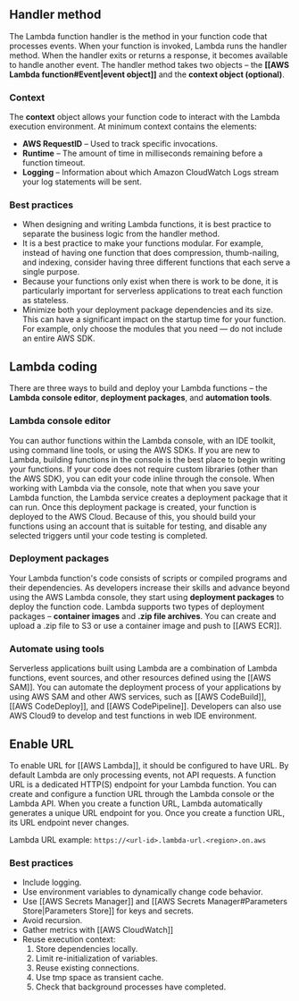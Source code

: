 ## Handler method

The Lambda function handler is the method in your function code that processes events. When your function is invoked, Lambda runs the handler method. When the handler exits or returns a response, it becomes available to handle another event. The handler method takes two objects – the **[[AWS Lambda function#Event|event object]]**  and the **context object (optional)**. 
### Context

The **context** object allows your function code to interact with the Lambda execution environment. At minimum context contains the elements:

- **AWS RequestID** – Used to track specific invocations.
- **Runtime** – The amount of time in milliseconds remaining before a function timeout.
- **Logging** – Information about which Amazon CloudWatch Logs stream your log statements will be sent.

### Best practices

- When designing and writing Lambda functions, it is best practice to separate the business logic from the handler method.
- It is a best practice to make your functions modular. For example, instead of having one function that does compression, thumb-nailing, and indexing, consider having three different functions that each serve a single purpose.
- Because your functions only exist when there is work to be done, it is particularly important for serverless applications to treat each function as stateless.
- Minimize both your deployment package dependencies and its size.  This can have a significant impact on the startup time for your function. For example, only choose the modules that you need — do not include an entire AWS SDK.

## Lambda coding

There are three ways to build and deploy your Lambda functions – the **Lambda console editor**, **deployment packages**, and **automation tools**.

### Lambda console editor

You can author functions within the Lambda console, with an IDE toolkit, using command line tools, or using the AWS SDKs. If you are new to Lambda, building functions in the console is the best place to begin writing your functions. If your code does not require custom libraries (other than the AWS SDK), you can edit your code inline through the console. When working with Lambda via the console, note that when you save your Lambda function, the Lambda service creates a deployment package that it can run. Once this deployment package is created, your function is deployed to the AWS Cloud. Because of this, you should build your functions using an account that is suitable for testing, and disable any selected triggers until your code testing is completed.

### Deployment packages

Your Lambda function's code consists of scripts or compiled programs and their dependencies. As developers increase their skills and advance beyond using the AWS Lambda console, they start using **deployment packages** to deploy the function code. Lambda supports two types of deployment packages – **container images** and **.zip file archives**. You can create and upload a .zip file to S3 or use a container image and push to [[AWS ECR]].

### Automate using tools

Serverless applications built using Lambda are a combination of Lambda functions, event sources, and other resources defined using the [[AWS SAM]]. You can automate the deployment process of your applications by using AWS SAM and other AWS services, such as [[AWS CodeBuild]], [[AWS CodeDeploy]], and [[AWS CodePipeline]]. Developers can also use AWS Cloud9 to develop and test functions in web IDE environment.

## Enable URL

To enable URL for [[AWS Lambda]], it should be configured to have URL. By default Lambda are only processing events, not API requests. A function URL is a dedicated HTTP(S) endpoint for your Lambda function. You can create and configure a function URL through the Lambda console or the Lambda API. When you create a function URL, Lambda automatically generates a unique URL endpoint for you. Once you create a function URL, its URL endpoint never changes.

Lambda URL example: `https://<url-id>.lambda-url.<region>.on.aws`
### Best practices

- Include logging.
- Use environment variables to dynamically change code behavior.
- Use [[AWS Secrets Manager]] and [[AWS Secrets Manager#Parameters Store|Parameters Store]] for keys and secrets.
- Avoid recursion.
- Gather metrics with [[AWS CloudWatch]]
- Reuse execution context:
	1. Store dependencies locally.
	2. Limit re-initialization of variables.
	3. Reuse existing connections.
	4. Use tmp space as transient cache.
	5. Check that background processes have completed.
